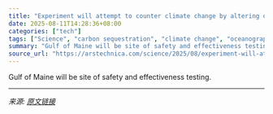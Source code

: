 ```yaml
---
title: "Experiment will attempt to counter climate change by altering ocean"
date: 2025-08-11T14:28:36+08:00
categories: ["tech"]
tags: ["Science", "carbon sequestration", "climate change", "oceanography", "syndication"]
summary: "Gulf of Maine will be site of safety and effectiveness testing."
source_url: "https://arstechnica.com/science/2025/08/experiment-will-attempt-to-counter-climate-change-by-altering-ocean/"
---
```


Gulf of Maine will be site of safety and effectiveness testing.

---

*来源: [原文链接](https://arstechnica.com/science/2025/08/experiment-will-attempt-to-counter-climate-change-by-altering-ocean/)*
